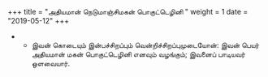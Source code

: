 ﻿+++
title = "அதியமான் நெடுமாஞ்சிமகன் பொகுட்டெழினி  "
weight = 1
date = "2019-05-12"
+++


- -  இவன் கொடையும் இன்பச்சிறப்பும் வென்றிச்சிறப்புமுடையோன்: இவன் பெயர் அதியமான் மகன் பொகுட்டெழினி எனவும் வழங்கும்; இவனைப் பாடியவர் ஒளவையார். 
